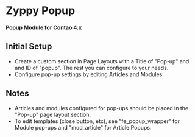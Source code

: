 # Zyppy Popup
**Popup Module for Contao 4.x**



## Initial Setup ##
* Create a custom section in Page Layouts with a Title of "Pop-up" and and ID of "popup". The rest you can configure to your needs.
* Configure pop-up settings by editing Articles and Modules.


## Notes ##

* Articles and modules configured for pop-ups should be placed in the "Pop-up" page layout section.
* To edit templates (close button, etc), see "fe_popup_wrapper" for Module pop-ups and "mod_article" for Article Popups.

